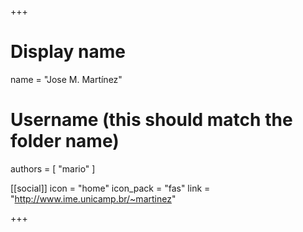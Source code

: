 +++
# Display name
name = "Jose M. Martínez"

# Username (this should match the folder name)
authors = [ "mario" ]

[[social]]
  icon = "home"
  icon_pack = "fas"
  link = "http://www.ime.unicamp.br/~martinez"

+++
